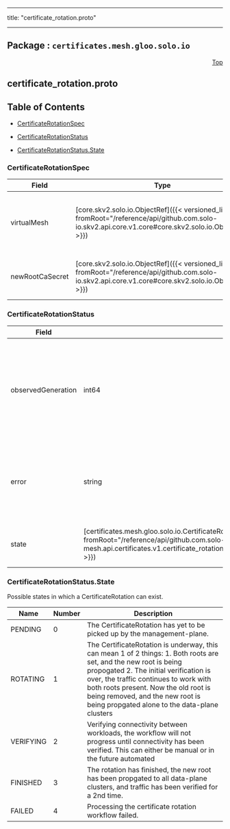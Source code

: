 
---

title: "certificate_rotation.proto"

---

## Package : `certificates.mesh.gloo.solo.io`



<a name="top"></a>

<a name="API Reference for certificate_rotation.proto"></a>
<p align="right"><a href="#top">Top</a></p>

## certificate_rotation.proto


## Table of Contents
  - [CertificateRotationSpec](#certificates.mesh.gloo.solo.io.CertificateRotationSpec)
  - [CertificateRotationStatus](#certificates.mesh.gloo.solo.io.CertificateRotationStatus)

  - [CertificateRotationStatus.State](#certificates.mesh.gloo.solo.io.CertificateRotationStatus.State)






<a name="certificates.mesh.gloo.solo.io.CertificateRotationSpec"></a>

### CertificateRotationSpec



| Field | Type | Label | Description |
| ----- | ---- | ----- | ----------- |
| virtualMesh | [core.skv2.solo.io.ObjectRef]({{< versioned_link_path fromRoot="/reference/api/github.com.solo-io.skv2.api.core.v1.core#core.skv2.solo.io.ObjectRef" >}}) |  | VirtualMesh which you would like to rotate the Certificate for. |
  | newRootCaSecret | [core.skv2.solo.io.ObjectRef]({{< versioned_link_path fromRoot="/reference/api/github.com.solo-io.skv2.api.core.v1.core#core.skv2.solo.io.ObjectRef" >}}) |  | Reference to a secret containing the new root_ca. |
  





<a name="certificates.mesh.gloo.solo.io.CertificateRotationStatus"></a>

### CertificateRotationStatus



| Field | Type | Label | Description |
| ----- | ---- | ----- | ----------- |
| observedGeneration | int64 |  | The most recent generation observed in the the CertificateRotation metadata. If the `observedGeneration` does not match `metadata.generation`, the issuer has not processed the most recent version of this request. |
  | error | string |  | Any error observed which prevented the CertificateRotation from being processed. If the error is empty, the request has been processed successfully |
  | state | [certificates.mesh.gloo.solo.io.CertificateRotationStatus.State]({{< versioned_link_path fromRoot="/reference/api/github.com.solo-io.gloo-mesh.api.certificates.v1.certificate_rotation#certificates.mesh.gloo.solo.io.CertificateRotationStatus.State" >}}) |  | The current state of the CertificateRotation workflow reported by the issuer. |
  




 <!-- end messages -->


<a name="certificates.mesh.gloo.solo.io.CertificateRotationStatus.State"></a>

### CertificateRotationStatus.State
Possible states in which a CertificateRotation can exist.

| Name | Number | Description |
| ---- | ------ | ----------- |
| PENDING | 0 | The CertificateRotation has yet to be picked up by the management-plane. |
| ROTATING | 1 | The CertificateRotation is underway, this can mean 1 of 2 things: 1. Both roots are set, and the new root is being propogated  2. The initial verification is over, the traffic continues to work with both roots present.    Now the old root is being removed, and the new root is being propgated alone to the data-plane clusters |
| VERIFYING | 2 | Verifying connectivity between workloads, the workflow will not progress until connectivity has been verified. This can either be manual or in the future automated |
| FINISHED | 3 | The rotation has finished, the new root has been propgated to all data-plane clusters, and traffic has been verified for a 2nd time. |
| FAILED | 4 | Processing the certificate rotation workflow failed. |


 <!-- end enums -->

 <!-- end HasExtensions -->

 <!-- end services -->

